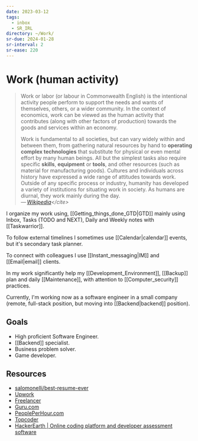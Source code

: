 ```yaml
---
date: 2023-03-12
tags:
  - inbox
  - SR_IRL
directory: ~/Work/
sr-due: 2024-01-28
sr-interval: 2
sr-ease: 220
---
```


# Work (human activity)

> Work or labor (or labour in Commonwealth English) is the intentional
> activity people perform to support the needs and wants of themselves,
> others, or a wider community. In the context of economics, work can be
> viewed as the human activity that contributes (along with other factors
> of production) towards the goods and services within an economy.
>
> Work is fundamental to all societies, but can vary widely within and
> between them, from gathering natural resources by hand to **operating
> complex technologies** that substitute for physical or even mental effort
> by many human beings. All but the simplest tasks also require specific
> **skills**, **equipment** or **tools**, and other resources (such as
> material for manufacturing goods). Cultures and individuals across
> history have expressed a wide range of attitudes towards work. Outside of
> any specific process or industry, humanity has developed a variety of
> institutions for situating work in society. As humans are diurnal, they
> work mainly during the day.\
> — <cite>[Wikipedia](https://en.wikipedia.org/wiki/Work_(human_activity))</cite>

I organize my work using, [[Getting_things_done_GTD|GTD]] mainly using
Inbox, Tasks (TODO and NEXT), Daily and Weekly notes with [[Taskwarrior]].

To follow external timelines I sometimes use [[Calendar|calendar]] events,
but it's secondary task planner.

To connect with colleagues I use [[Instant_messaging|IM]] and
[[Email|email]] clients.

In my work significantly help my [[Development_Environment]], [[Backup]]
plan and daily [[Maintenance]], with attention to [[Computer_security]]
practices.

Currently, I'm working now as a software engineer in a small company
(remote, full-stack position, but moving into [[Backend|backend]]
position).

## Goals

- High proficient Software Engineer.
- [[Backend]] specialist.
- Business problem solver.
- Game developer.

## Resources

- [salomonelli/best-resume-ever](https://github.com/salomonelli/best-resume-ever)
- [Upwork](https://www.upwork.com/)
- [Freelancer](https://www.freelancer.com/)
- [Guru.com](https://www.guru.com/)
- [PeoplePerHour.com](https://www.peopleperhour.com/)
- [Topcoder](https://www.topcoder.com/)
- [HackerEarth | Online coding platform and developer assessment software](https://www.hackerearth.com/)
